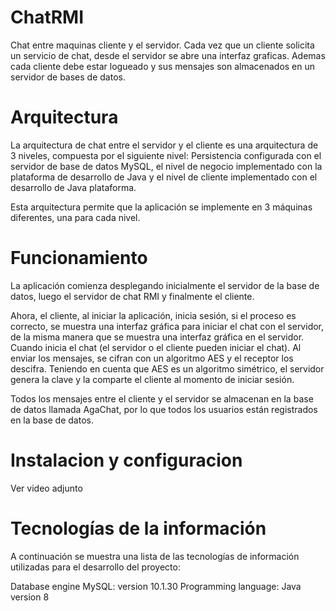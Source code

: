 # ChatRMI
Chat entre maquinas cliente y el servidor. Cada vez que un cliente solicita un servicio de chat, desde el servidor se abre una interfaz graficas. Ademas cada cliente debe estar logueado y sus mensajes son almacenados en un servidor de bases de datos.


# Arquitectura

La arquitectura de chat entre el servidor y el cliente es una arquitectura de 3 niveles, compuesta por el siguiente nivel: Persistencia configurada con el servidor de base de datos MySQL, el nivel de negocio implementado con la plataforma de desarrollo de Java y el nivel de cliente implementado con el desarrollo de Java plataforma.

Esta arquitectura permite que la aplicación se implemente en 3 máquinas diferentes, una para cada nivel.

# Funcionamiento

La aplicación comienza desplegando inicialmente el servidor de la base de datos, luego el servidor de chat RMI y finalmente el cliente. 

Ahora, el cliente, al iniciar la aplicación, inicia sesión, si el proceso es correcto, se muestra una interfaz gráfica para iniciar el chat con el servidor, de la misma manera que se muestra una interfaz gráfica en el servidor. Cuando inicia el chat (el servidor o el cliente pueden iniciar el chat). Al enviar los mensajes, se cifran con un algoritmo AES y el receptor los descifra. Teniendo en cuenta que AES es un algoritmo simétrico, el servidor genera la clave y la comparte el cliente al momento de iniciar sesión.

Todos los mensajes entre el cliente y el servidor se almacenan en la base de datos llamada AgaChat, por lo que todos los usuarios están registrados en la base de datos.


# Instalacion y configuracion

Ver video adjunto

# Tecnologías de la información

A continuación se muestra una lista de las tecnologías de información utilizadas para el desarrollo del proyecto:

Database engine	MySQL: version 10.1.30
Programming language:	Java version 8


